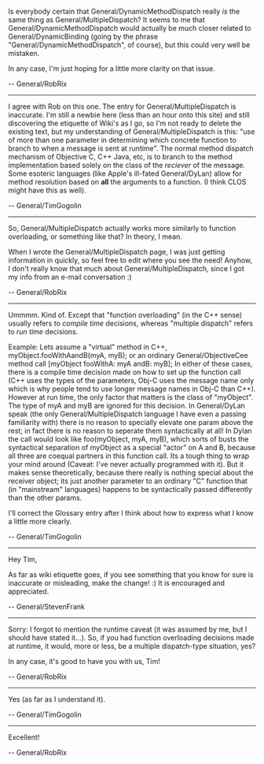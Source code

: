 

Is everybody certain that General/DynamicMethodDispatch really *is* the same thing as General/MultipleDispatch? It seems to me that General/DynamicMethodDispatch would actually be much closer related to General/DynamicBinding (going by the phrase "General/DynamicMethodDispatch", of course), but this could very well be mistaken.

In any case, I'm just hoping for a little more clarity on that issue.

-- General/RobRix

----

I agree with Rob on this one. The entry for General/MultipleDispatch is inaccurate. I'm still a newbie here (less than an hour onto this site) and still discovering the etiquette of Wiki's as I go, so I'm not ready to delete the existing text, but my understanding of General/MultipleDispatch is this: "use of more than one parameter in  determining which concrete function to branch to when a message is sent at runtime". The normal method dispatch mechanism of Objective C, C++ Java, etc, is to branch to the method implementation based solely on the class of the *reciever* of the message. Some esoteric languages (like Apple's ill-fated General/DyLan) allow for method resolution based on **all** the arguments to a function. (I think CLOS might have this as well).

-- General/TimGogolin

----

So, General/MultipleDispatch actually works more similarly to function overloading, or something like that? In theory, I mean.

When I wrote the General/MultipleDispatch page, I was just getting information in quickly, so feel free to edit where you see the need! Anyhow, I don't really know that much about General/MultipleDispatch, since I got my info from an e-mail conversation :)

-- General/RobRix

----

Ummmm. Kind of. Except that "function overloading" (in the C++ sense) usually refers to *compile time* decisions, whereas "multiple dispatch" refers to *run time* decisions. 

Example:
Lets assume a "virtual" method in C++, myObject.fooWithAandB(myA, myB); or an ordinary General/ObjectiveCee method call [myObject fooWithA: myA andB: myB]; In either of these cases, there is a compile time decision made on how to set up the function call (C++ uses the types of the parameters, Obj-C uses the message name only which is why people tend to use longer message names in Obj-C than C++). However at run time, the only factor that matters is the class of "myObject". The type of myA and myB are ignored for this decision. In General/DyLan speak (the only General/MultipleDispatch language I have even a passing familiarity with) there is no reason to specially elevate one param above the rest; in fact there is no reason to seperate them syntactically at all! In Dylan the call would look like foo(myObject, myA, myB), which sorts of busts the syntactical separation of myObject as a special "actor" on A and B, because all three are coequal partners in this function call. Its a tough thing to wrap your mind around (Caveat: I've never actually programmed with it). But it makes sense theoretically, because there really is nothing special about the receiver object; its just another parameter to an ordinary "C" function that (in "mainstream" languages) happens to be syntactically passed differently than the other params.

I'll correct the Glossary entry after I think about how to express what I know a little more clearly.

-- General/TimGogolin

----

Hey Tim,

As far as wiki etiquette goes, if you see something that you know for sure is inaccurate or misleading, make the change! :)  It is encouraged and appreciated.

-- General/StevenFrank

----

Sorry: I forgot to mention the runtime caveat (it was assumed by me, but I should have stated it...). So, if you had function overloading decisions made at runtime, it would, more or less, be a multiple dispatch-type situation, yes?

In any case, it's good to have you with us, Tim!

-- General/RobRix

----

Yes (as far as I understand it).

-- General/TimGogolin

----

Excellent!

-- General/RobRix
